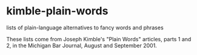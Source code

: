# kimble-plain-words

lists of plain-language alternatives to fancy words and phrases

These lists come from Joseph Kimble's "Plain Words" articles, parts 1 and 2, in the Michigan Bar Journal, August and September 2001.
